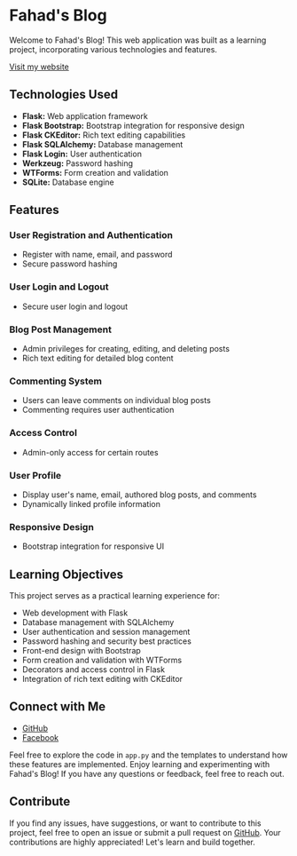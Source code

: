 # Fahad's Blog

Welcome to Fahad's Blog! This web application was built as a learning project, incorporating various technologies and features.

[Visit my website](https://fahads-blog.onrender.com/)

## Technologies Used
- **Flask:** Web application framework
- **Flask Bootstrap:** Bootstrap integration for responsive design
- **Flask CKEditor:** Rich text editing capabilities
- **Flask SQLAlchemy:** Database management
- **Flask Login:** User authentication
- **Werkzeug:** Password hashing
- **WTForms:** Form creation and validation
- **SQLite:** Database engine

## Features

### User Registration and Authentication
- Register with name, email, and password
- Secure password hashing

### User Login and Logout
- Secure user login and logout

### Blog Post Management
- Admin privileges for creating, editing, and deleting posts
- Rich text editing for detailed blog content

### Commenting System
- Users can leave comments on individual blog posts
- Commenting requires user authentication

### Access Control
- Admin-only access for certain routes

### User Profile
- Display user's name, email, authored blog posts, and comments
- Dynamically linked profile information

### Responsive Design
- Bootstrap integration for responsive UI

## Learning Objectives
This project serves as a practical learning experience for:
- Web development with Flask
- Database management with SQLAlchemy
- User authentication and session management
- Password hashing and security best practices
- Front-end design with Bootstrap
- Form creation and validation with WTForms
- Decorators and access control in Flask
- Integration of rich text editing with CKEditor

## Connect with Me
- [GitHub](https://github.com/FahadIbnaTuhin)
- [Facebook](https://www.facebook.com/fahadibnatuhin)

Feel free to explore the code in `app.py` and the templates to understand how these features are implemented. Enjoy learning and experimenting with Fahad's Blog! If you have any questions or feedback, feel free to reach out.

## Contribute
If you find any issues, have suggestions, or want to contribute to this project, feel free to open an issue or submit a pull request on [GitHub](https://github.com/FahadIbnaTuhin/fahadblog). Your contributions are highly appreciated! Let's learn and build together.
